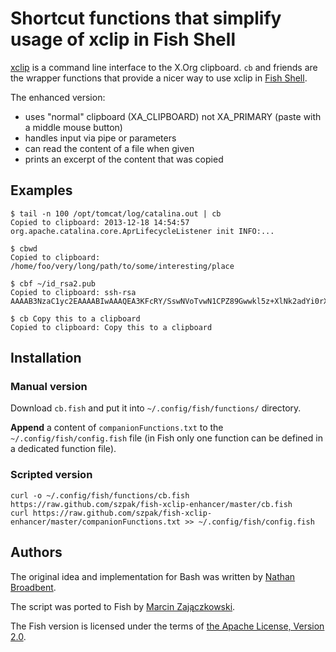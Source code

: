# Shortcut functions that simplify usage of xclip in Fish Shell

[xclip](https://sourceforge.net/projects/xclip/) is a command line interface to the X.Org clipboard.
`cb` and friends are the wrapper functions that provide a nicer way to use xclip in [Fish Shell](http://fishshell.com/).

The enhanced version:

 - uses "normal" clipboard (XA_CLIPBOARD) not XA_PRIMARY (paste with a middle mouse button)
 - handles input via pipe or parameters
 - can read the content of a file when given
 - prints an excerpt of the content that was copied

## Examples

```
$ tail -n 100 /opt/tomcat/log/catalina.out | cb
Copied to clipboard: 2013-12-18 14:54:57 org.apache.catalina.core.AprLifecycleListener init INFO:...
```

```
$ cbwd
Copied to clipboard: /home/foo/very/long/path/to/some/interesting/place
```

```
$ cbf ~/id_rsa2.pub
Copied to clipboard: ssh-rsa AAAAB3NzaC1yc2EAAAABIwAAAQEA3KFcRY/SswNVoTvwN1CPZ89Gwwkl5z+XlNk2adYi0rX4...
```

```
$ cb Copy this to a clipboard
Copied to clipboard: Copy this to a clipboard
```

## Installation

### Manual version

Download `cb.fish` and put it into `~/.config/fish/functions/` directory.

**Append** a content of `companionFunctions.txt` to the `~/.config/fish/config.fish` file
(in Fish only one function can be defined in a dedicated function file).

### Scripted version

```
curl -o ~/.config/fish/functions/cb.fish https://raw.github.com/szpak/fish-xclip-enhancer/master/cb.fish
curl https://raw.github.com/szpak/fish-xclip-enhancer/master/companionFunctions.txt >> ~/.config/fish/config.fish
```

## Authors

The original idea and implementation for Bash was written by [Nathan Broadbent](http://madebynathan.com/2011/10/04/a-nicer-way-to-use-xclip/).

The script was ported to Fish by [Marcin Zajączkowski](http://blog.solidsoft.info/).

The Fish version is licensed under the terms of [the Apache License, Version 2.0](https://www.apache.org/licenses/LICENSE-2.0.txt).
